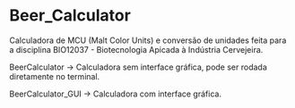 # Beer_Calculator

Calculadora de MCU (Malt Color Units) e conversão de unidades feita para a disciplina BIO12037 - Biotecnologia Apicada à Indústria Cervejeira. 

BeerCalculator -> Calculadora sem interface gráfica, pode ser rodada diretamente no terminal. 

BeerCalculator_GUI -> Calculadora com interface gráfica.

